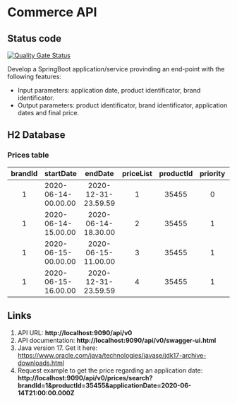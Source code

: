 # Commerce API
## Status code
[![Quality Gate Status](https://sonarcloud.io/api/project_badges/measure?project=alejandrorsanchez_commerce&metric=alert_status)](https://sonarcloud.io/summary/new_code?id=alejandrorsanchez_commerce)

Develop a SpringBoot application/service provinding an end-point with the following features:
* Input parameters: application date, product identificator, brand identificator.
* Output parameters: product identificator, brand identificator, application dates and final price.

## H2 Database
### Prices table
| brandId | startDate           |       endDate       | priceList | productId | priority | priceValue | currency |
|:-------:|:--------------------|:-------------------:|:---------:|:---------:|:--------:|:----------:|:--------:|
|    1    | 2020-06-14-00.00.00 | 2020-12-31-23.59.59 |     1     |   35455   |    0     |   35.50    |   EUR    |
|    1    | 2020-06-14-15.00.00 | 2020-06-14-18.30.00 |     2     |   35455   |    1     |   25.45    |   EUR    |
|    1    | 2020-06-15-00.00.00 | 2020-06-15-11.00.00 |     3     |   35455   |    1     |   30.50    |   EUR    |
|    1    | 2020-06-15-16.00.00 | 2020-12-31-23.59.59 |     4     |   35455   |    1     |   38.95    |   EUR    |


## Links
1. API URL: **http://localhost:9090/api/v0**
2. API documentation: **http://localhost:9090/api/v0/swagger-ui.html**
3. Java version 17. Get it here: https://www.oracle.com/java/technologies/javase/jdk17-archive-downloads.html
4. Request example to get the price regarding an application date:
   **http://localhost:9090/api/v0/prices/search?brandId=1&productId=35455&applicationDate=2020-06-14T21:00:00.000Z**

